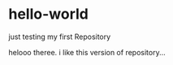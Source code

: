 # hello-world
just testing my first Repository

helooo theree.
i like this version of repository...
